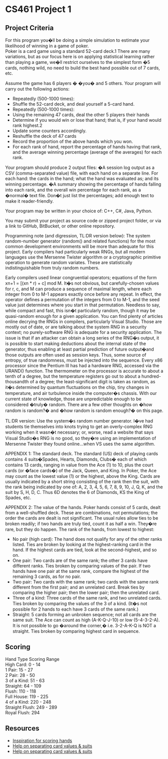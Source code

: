 # CS461 Project 1 

## Project Criteria
For this program you�ll be doing a simple simulation to estimate your likelihood of winning in a game 
of poker.  
Poker is a card game using a standard 52-card deck.1 There are many variations, but as our focus here is
on applying statistical learning rather than playing a game, we�ll restrict ourselves to the simplest form
�5 cards, nothing wild, no need to build the best hand possible out of 7 cards, etc. 

Assume the game has 6 players � �you� and 5 others. Your program will  carry out the following 
actions: 
- Repeatedly (500-1000 times):  
- Shuffle the 52-card deck, and deal yourself a 5-card hand.  
- Repeatedly (500-1000 times):  
- Using the remaining 47 cards, deal the other 5 players their hands  
- Determine if you would win or lose that hand; that is, if your hand would rank highest.2 
- Update some counters accordingly.  
- Reshuffle the deck of 47 cards  
- Record the proportion of the above hands which you won.   
- For each rank of hand, report the percentage of hands having that rank, and the average winning
percentage (average of the averages) for each rank.   

Your program should produce 2 output files: 
�A session log output as a CSV (comma-separated value) file, with each hand on a separate line. 
For each hand: the cards in the hand; what the hand was evaluated as; and its winning 
percentage. 
�A summary showing the percentage of hands falling into each rank, and the overall win 
percentage for each rank, as a �normal� text file. Don�t just list the percentages; add enough text 
to make it reader-friendly.
 
Your program may be written in your choice of: C++, C#, Java, Python. 

You may submit your project as source code or zipped project folder, or via a link to GitHub, 
BitBucket, or other online repository.  

Programming note (and digression, TL:DR version below): 
The system random-number generator (random() and related functions) for the most common 
development environments will be more than adequate for this project. Early compilers had particularly
weak RNGs, but all modern languages use the Mersenne Twister algorithm or a cryptographic primitive
operation to generate random variates. These are statistically indistinguishable from truly random 
numbers.  

Early compilers used linear congruential operators; equations of the form xn+1 = [(xn * r) + c] 
mod M. It�s not obvious, but carefully-chosen values for r, c, and M can produce a sequence of 
maximal length, where each integer from 0 to M-1 appears exactly once before any repeat. In effect, 
the operator defines a permutation of the integers from 0 to M-1, and the seed value just determines 
where you start in that permutation. Needless to say, while compact and fast, this isn�t particularly 
random, though it may be quasi-random enough for a given application. 
You can find plenty of articles online decrying the RNGs in compilers, particularly Visual 
Studio. Those are mostly out of date, or are talking about the system RNG in a security context; no 
purely-software RNG is adequate for a security application. The issue is that if an attacker can obtain a 
long series of the RNG�s output, it is possible to start making deductions about the internal state of the 
generator, thus enabling at least partial prediction of future output�and those outputs are often used as 
session keys. Thus, some source of entropy, of true randomness, must be injected into the sequence. 
Every x86 processor since the Pentium III has had a hardware RNG, accessed via the URAND() 
function. The thermometer on the processor is accurate to about a tenth of a degree, but the temperature
registers go out to about a hundred-thousandth of a degree; the least-significant digit is taken as 
random, as it�s determined by quantum fluctuations on the chip, tiny changes in temperature, and air 
turbulence inside the computer�s chassis. With our current state of knowledge, those are unpredictable 
enough to be considered �truly� random. There are a few other thoughts on �how random is random?� 
and �how random is random enough?� on this page.  

TL:DR version: Use the system�s random number generator. I�ve had students tie themselves 
into knots trying to get an overly-complex RNG working when it wasn�t necessary; or, worse, read a 
website that says Visual Studio�s RNG is no good, so they�re using an implementation of Mersenne 
Twister they found online...when VS uses the same algorithm. 

APPENDIX 1: The standard deck. 
The standard (US) deck of playing cards contains 4 suits�Spades, Hearts, Diamonds, Clubs�
each of which contains 13 cards, ranging in value from the Ace (1) to 10, plus the court cards (or �face 
cards�) of the Jack, Queen, and King. In Poker, the Ace may count as the lowest value (1) or the 
highest, above the King. Cards are usually indicated by a short string consisting of the rank then the 
suit, with the rank being indicated by one of: A, 2, 3, 4, 5, 6, 7, 8, 9, 10, J, Q, K, and the suit by S, H, D,
C. Thus 6D denotes the 6 of Diamonds, KS the King of Spades, etc.   

APPENDIX 2: The value of the hands. 
Poker hands consist of 5 cards, dealt from a well-shuffled deck. These are combinations, not 
permutations; the order the cards are dealt is not significant. The usual rules allow ties to be broken 
readily; if two hands are truly tied, count it as half a win. They�re rare, but they do happen. 
The rank of the hands, from lowest to highest: 
- No pair (high card): The hand does not qualify for any of the other ranks listed. Ties are broken 
by looking at the highest-ranking card in the hand. If the highest cards are tied, look at the 
second-highest, and so on. 
- One pair: Two cards are of the same rank; the other 3 cards have different ranks. Ties broken by 
comparing values of the pair. If two hands have one pair at the same rank, compare the highest 
of the remaining 3 cards, as for no pair. 
- Two pair: Two cards with the same rank; two cards with the same rank different from the first 
pair; and an unrelated card. Break ties by comparing the higher pair; then the lower pair; then 
the unrelated card. 
- Three of a kind: Three cards of the same rank, and two unrelated cards. Ties broken by 
comparing the values of the 3 of a kind. (It�s not possible for 2 hands to each have 3 cards of the
same rank.) 
- Straight: 5 cards forming an unbroken sequence; not all cards are the same suit. The Ace can 
count as high (A-K-Q-J-10) or low (5-4-3-2-A). It is not possible to go �around the corner,� i.e. 
3-2-A-K-Q is NOT a straight.  Ties broken by comparing highest card in sequence. 

## Scoring  
Hand Type		Scoring Range    
High Card:		0 - 14  
1 Pair:			15 - 27  
2 Pair:			28 - 50  
3 of a Kind:	51 - 63  
Straight:		64 - 109  
Flush:			110 - 118  
Full House:		119 - 225  
4 of a Kind:	220 - 248  
Straight Flush:	249 - 289  
Royal Flush:	294





## Resources
- [Inspiration for scoring hands](https://towardsdatascience.com/poker-with-python-how-to-score-all-hands-in-texas-holdem-6fd750ef73d)
- [Help on separating card values & suits](https://stackoverflow.com/questions/4289331/how-to-extract-numbers-from-a-string-in-python)
- [Help on separating card values & suits](https://docs.python.org/3/library/re.html)

